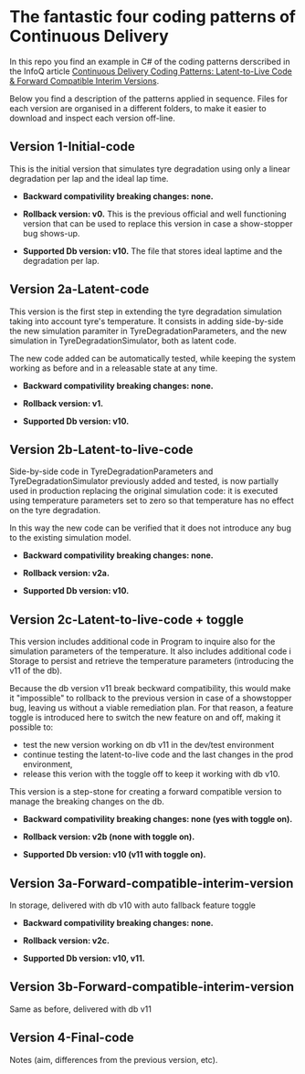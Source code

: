 # The fantastic four coding patterns of Continuous Delivery

In this repo you find an example in C# of the coding patterns derscribed in the InfoQ article [Continuous Delivery Coding Patterns: Latent-to-Live Code & Forward Compatible Interim Versions](https://www.infoq.com/articles/continuous-delivery-coding-patterns).

Below you find a description of the patterns applied in sequence.
Files for each version are organised in a different folders, to make it easier to download and inspect each version off-line.

## Version 1-Initial-code

This is the initial version that simulates tyre degradation using only a linear degradation per lap and the ideal lap time.

- **Backward compativility breaking changes: none.**

- **Rollback version: v0.**
This is the previous official and well functioning version that can be used to replace this version in case a show-stopper bug shows-up.

- **Supported Db version: v10.**
The file that stores ideal laptime and the degradation per lap.

## Version 2a-Latent-code

This version is the first step in extending the tyre degradation simulation taking into account tyre's temperature.
It consists in adding side-by-side the new simulation paramiter in TyreDegradationParameters, and the new simulation in TyreDegradationSimulator, both as latent code.

The new code added can be automatically tested, while keeping the system working as before and in a releasable state at any time.

- **Backward compativility breaking changes: none.**

- **Rollback version: v1.**

- **Supported Db version: v10.**

## Version 2b-Latent-to-live-code

Side-by-side code in TyreDegradationParameters and TyreDegradationSimulator previously added and tested, is now partially used in production replacing the original simulation code: it is executed using temperature parameters set to zero so that temperature has no effect on the tyre degradation.

In this way the new code can be verified that it does not introduce any bug to the existing simulation model.

- **Backward compativility breaking changes: none.**

- **Rollback version: v2a.**

- **Supported Db version: v10.**


## Version 2c-Latent-to-live-code + toggle

This version includes additional code in Program to inquire also for the simulation parameters of the temperature.
It also includes additional code i Storage to persist and retrieve the temperature parameters (introducing the v11 of the db).

Because the db version v11 break beckward compatibility, this would make it "impossible" to rollback to the previous version in case of a showstopper bug, leaving us without a viable remediation plan. For that reason, a feature toggle is introduced here to switch the new feature on and off, making it possible to:
- test the new version working on db v11 in the dev/test environment 
- continue testing the latent-to-live code and the last changes in the prod environment, 
- release this verion with the toggle off to keep it working with db v10.

This version is a step-stone for creating a forward compatible version to manage the breaking changes on the db. 

- **Backward compativility breaking changes: none (yes with toggle on).**

- **Rollback version: v2b (none with toggle on).**

- **Supported Db version: v10 (v11 with toggle on).**


## Version 3a-Forward-compatible-interim-version

In storage, delivered with db v10
with auto fallback feature toggle

- **Backward compativility breaking changes: none.**

- **Rollback version: v2c.**

- **Supported Db version: v10, v11.**

## Version 3b-Forward-compatible-interim-version

Same as before, delivered with db v11

## Version 4-Final-code

Notes (aim, differences from the previous version, etc).

